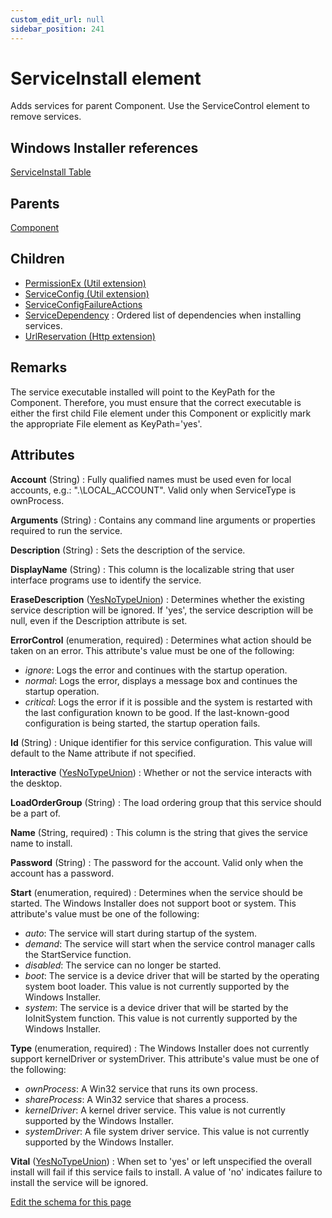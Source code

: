 ```yaml
---
custom_edit_url: null
sidebar_position: 241
---
```

# ServiceInstall element
Adds services for parent Component. Use the ServiceControl element to remove services.

## Windows Installer references
[ServiceInstall Table](https://docs.microsoft.com/en-us/windows/win32/msi/serviceinstall-table)

## Parents
[Component](component.md)

## Children
* [PermissionEx (Util extension)](../util/permissionex.md) 
* [ServiceConfig (Util extension)](../util/serviceconfig.md) 
* [ServiceConfigFailureActions](serviceconfigfailureactions.md) 
* [ServiceDependency](servicedependency.md) : Ordered list of dependencies when installing services.
* [UrlReservation (Http extension)](../http/urlreservation.md) 

## Remarks
The service executable installed will point to the KeyPath for the Component.
Therefore, you must ensure that the correct executable is either the first child
File element under this Component or explicitly mark the appropriate File element
as KeyPath='yes'.


## Attributes
**Account** (String)
  : Fully qualified names must be used even for local accounts, e.g.: ".\LOCAL_ACCOUNT". Valid only when ServiceType is ownProcess.

**Arguments** (String)
  : Contains any command line arguments or properties required to run the service.

**Description** (String)
  : Sets the description of the service.

**DisplayName** (String)
  : This column is the localizable string that user interface programs use to identify the service.

**EraseDescription** ([YesNoTypeUnion](yesnotype.md 'Values of this type will either be "yes"/"true" or "no"/"false".'))
  : Determines whether the existing service description will be ignored. If 'yes', the service description will be null, even if the Description attribute is set.

**ErrorControl** (enumeration, required)
  : Determines what action should be taken on an error. This attribute's value must be one of the following:
- *ignore*: Logs the error and continues with the startup operation.
- *normal*: Logs the error, displays a message box and continues the startup operation.
- *critical*: Logs the error if it is possible and the system is restarted with the last configuration known to be good. If the last-known-good configuration is being started, the startup operation fails.

**Id** (String)
  : Unique identifier for this service configuration. This value will default to the Name attribute if not specified.

**Interactive** ([YesNoTypeUnion](yesnotype.md 'Values of this type will either be "yes"/"true" or "no"/"false".'))
  : Whether or not the service interacts with the desktop.

**LoadOrderGroup** (String)
  : The load ordering group that this service should be a part of.

**Name** (String, required)
  : This column is the string that gives the service name to install.

**Password** (String)
  : The password for the account. Valid only when the account has a password.

**Start** (enumeration, required)
  : Determines when the service should be started. The Windows Installer does not support boot or system. This attribute's value must be one of the following:
- *auto*: The service will start during startup of the system.
- *demand*: The service will start when the service control manager calls the StartService function.
- *disabled*: The service can no longer be started.
- *boot*: The service is a device driver that will be started by the operating system boot loader. This value is not currently supported by the Windows Installer.
- *system*: The service is a device driver that will be started by the IoInitSystem function. This value is not currently supported by the Windows Installer.

**Type** (enumeration, required)
  : The Windows Installer does not currently support kernelDriver or systemDriver. This attribute's value must be one of the following:
- *ownProcess*: A Win32 service that runs its own process.
- *shareProcess*: A Win32 service that shares a process.
- *kernelDriver*: A kernel driver service. This value is not currently supported by the Windows Installer.
- *systemDriver*: A file system driver service. This value is not currently supported by the Windows Installer.

**Vital** ([YesNoTypeUnion](yesnotype.md 'Values of this type will either be "yes"/"true" or "no"/"false".'))
  : When set to 'yes' or left unspecified the overall install will fail if this service fails to install. A value of 'no' indicates failure to install the service will be ignored.


[Edit the schema for this page](https://github.com/wixtoolset/web/blob/master/src/xsd4/wix.xsd)